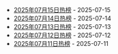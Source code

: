* [2025年07月15日热榜](https://product-daily.haha.ai/posts/20250715) - 2025-07-15
* [2025年07月14日热榜](https://product-daily.haha.ai/posts/20250714) - 2025-07-14
* [2025年07月13日热榜](https://product-daily.haha.ai/posts/20250713) - 2025-07-13
* [2025年07月12日热榜](https://product-daily.haha.ai/posts/20250712) - 2025-07-12
* [2025年07月11日热榜](https://product-daily.haha.ai/posts/20250711) - 2025-07-11
